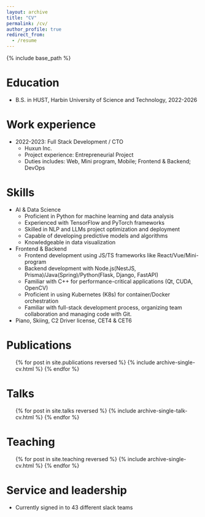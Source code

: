 ```yaml
---
layout: archive
title: "CV"
permalink: /cv/
author_profile: true
redirect_from:
  - /resume
---
```


{% include base_path %}

Education
======
<!-- * Ph.D in Version Control Theory, GitHub University, 2018 (expected)
* M.S. in Jekyll, GitHub University, 2026- -->
* B.S. in HUST, Harbin University of Science and Technology, 2022-2026

Work experience
======



* 2022-2023: Full Stack Development / CTO
  * Huxun Inc.
  * Project experience: Entrepreneurial Project
  * Duties includes: Web, Mini program, Mobile; Frontend & Backend; DevOps

Skills
======
* AI & Data Science
  * Proficient in Python for machine learning and data analysis
  * Experienced with TensorFlow and PyTorch frameworks
  * Skilled in NLP and LLMs project optimization and deployment
  * Capable of developing predictive models and algorithms
  * Knowledgeable in data visualization
* Frontend & Backend
  * Frontend development using JS/TS frameworks like React/Vue/Mini-program
  * Backend development with Node.js(NestJS, Prisma)/Java(Spring)/Python(Flask, Django, FastAPI)
  * Familiar with C++ for performance-critical applications (Qt, CUDA, OpenCV)
  * Proficient in using Kubernetes (K8s) for container/Docker orchestration
  * Familiar with full-stack development process, organizing team collaboration and managing code with Git.
* Piano, Skiing, C2 Driver license, CET4 & CET6

Publications
======
  <ul>{% for post in site.publications reversed %}
    {% include archive-single-cv.html %}
  {% endfor %}</ul>
  
Talks
======
  <ul>{% for post in site.talks reversed %}
    {% include archive-single-talk-cv.html  %}
  {% endfor %}</ul>
  
Teaching
======
  <ul>{% for post in site.teaching reversed %}
    {% include archive-single-cv.html %}
  {% endfor %}</ul>
  
Service and leadership
======
* Currently signed in to 43 different slack teams
